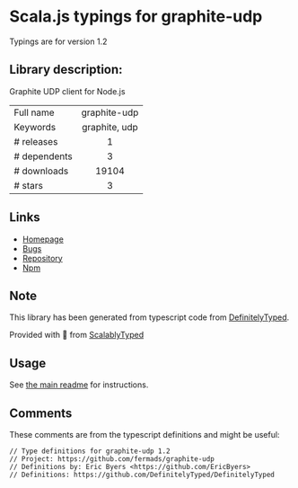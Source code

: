 
# Scala.js typings for graphite-udp

Typings are for version 1.2

## Library description:
Graphite UDP client for Node.js

|                    |                 |
| ------------------ | :-------------: |
| Full name          | graphite-udp |
| Keywords           | graphite, udp |
| # releases         | 1 |
| # dependents       | 3 |
| # downloads        | 19104 |
| # stars            | 3 |

## Links
- [Homepage](https://github.com/fermads/graphite-udp)
- [Bugs](https://github.com/fermads/graphite-udp/issues)
- [Repository](https://github.com/fermads/graphite-udp)
- [Npm](https://www.npmjs.com/package/graphite-udp)
    


## Note
This library has been generated from typescript code from [DefinitelyTyped](https://definitelytyped.org).

Provided with :purple_heart: from [ScalablyTyped](https://github.com/oyvindberg/ScalablyTyped)

## Usage
See [the main readme](../../readme.md) for instructions.

## Comments

These comments are from the typescript definitions and might be useful:
```
// Type definitions for graphite-udp 1.2
// Project: https://github.com/fermads/graphite-udp
// Definitions by: Eric Byers <https://github.com/EricByers>
// Definitions: https://github.com/DefinitelyTyped/DefinitelyTyped

```


